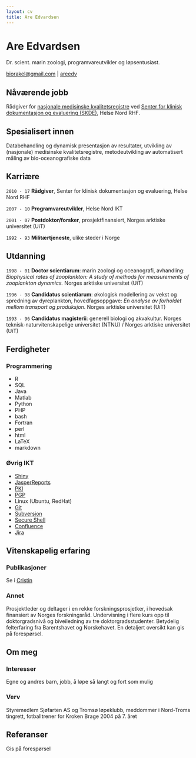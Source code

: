 ```yaml
---
layout: cv
title: Are Edvardsen
---
```

# Are Edvardsen
Dr. scient. marin zoologi, programvareutvikler og løpsentusiast.

<div id="webaddress">
<i class="fa fa-envelope"></i> <a href="mailto:biorakel@gmail.com">biorakel@gmail.com</a>
|
<i class="fa fa-github"></i> <a href="http://github.com/areedv">areedv</a>
</div>


## Nåværende jobb

Rådgiver for [nasjonale medisinske kvalitetsregistre](https://www.kvalitetsregistre.no/) ved [Senter for klinisk
dokumentasjon og evaluering (SKDE)](https://helse-nord.no/skde), Helse Nord RHF.

## Spesialisert innen

Databehandling og dynamisk presentasjon av resultater, utvikling av (nasjonale)
medisinske kvalitetsregistre, metodeutvikling av automatisert måling av bio-oceanografiske data


## Karriære

`2010 - 17`
__Rådgiver__, Senter for klinisk dokumentasjon og evaluering, Helse Nord RHF

`2007 - 10`
__Programvareutvikler__, Helse Nord IKT

`2001 - 07`
__Postdoktor/forsker__, prosjektfinansiert, Norges arktiske universitet (UiT)

`1992 - 93`
__Militærtjeneste__, ulike steder i Norge


## Utdanning

`1998 - 01`
__Doctor scientiarum__: marin zoologi og oceanografi, avhandling: _Biophysical
rates of zooplankton: A study of methods for measurements of zooplankton
dynamics._ Norges arktiske universitet (UiT)

`1996 - 98`
__Candidatus scientiarum__: økologisk modellering av vekst og spredning av
dyreplankton, hovedfagsoppgave: _En analyse av forholdet mellom transport og
produksjon_. Norges arktiske universitet (UiT)

`1993 - 96`
__Candidatus magisterii__: generell biologi og akvakultur. Norges
teknisk-naturvitenskapelige universitet (NTNU) / Norges arktiske universitet
(UiT)


## Ferdigheter

### Programmering
* R
* SQL
* Java
* Matlab
* Python
* PHP
* bash
* Fortran
* perl
* html
* LaTeX
* markdown

### Øvrig IKT
* [Shiny](https://shiny.rstudio.com/)
* [JasperReports](https://en.wikipedia.org/wiki/JasperReports)
* [PKI](https://no.wikipedia.org/wiki/Public_key_infrastructure)
* [PGP](https://no.wikipedia.org/wiki/Pretty_Good_Privacy)
* Linux (Ubuntu, RedHat)
* [Git](https://no.wikipedia.org/wiki/Git)
* [Subversion](https://no.wikipedia.org/wiki/Subversion)
* [Secure Shell](https://no.wikipedia.org/wiki/Secure_Shell)
* [Confluence](<https://en.wikipedia.org/wiki/Confluence_(software)>)
* [Jira](<https://en.wikipedia.org/wiki/Jira_(software)>)


## Vitenskapelig erfaring

### Publikasjoner

Se i [Cristin](https://www.cristin.no/as/WebObjects/cristin.woa/wa/fres?sort=ar&pnr=58017&la=no&action=sok)

### Annet
Prosjektleder og deltager i en rekke forskningsprosjetker, i hovedsak finansiert av Norges
forskningsråd. Undervisning i flere kurs opp til doktorgradsnivå og biveiledning av tre
doktorgradsstudenter. Betydelig felterfaring fra Barentshavet og Norskehavet. En detaljert oversikt
kan gis på forespørsel.

## Om meg

### Interesser

Egne og andres barn, jobb, å løpe så langt og fort som mulig

### Verv

Styremedlem Sjøfarten AS og Tromsø løpeklubb, meddommer i Nord-Troms tingrett,
fotballtrener for Kroken Brage 2004 på 7. året

## Referanser

Gis på forespørsel

<!-- ### Footer

Last updated: Jan 2017 -->

<!-- Content not shown

### Prosjektledelse
`2007 - `
_Efficient, low-cost monitoring of Calanus_. Norwegian Research Council, project no.178102/S40.

`2004 - 05`
_Laser OPC on an Autonomous Underwater Vehicle_. Norwegian Research Council, project no.160644/V30.

`2003 - 06`
_Plankton Climatology in North Norwegian Waters - Concepts, mechanisms and monitoring_. Norwegian Research Council, project no. 153070/120.


### Prosjektdeltagelse
`2007 - 10`
_Harvesting at lower trophic levels – stock assessment and ecological
consequences_. Norwegian Research Council, project no. 178447

`2002 - 06`
_The importance of early marine feeding on growth and survival of salmon
post-smolts in Norwegian fjords_. Norwegian Research Council, project no.
149796/720.

`2002 - 04`
_Relationships between stochastic marine environment factors and production of
sea run Arctic charr and brown trout_. Norwegian Research Council, project no.
146854/S40.

`2001 - 04`
_Capelin and herring in the BArents SEa COexistence and EXclusion (BASECOEX)_.
Norwegian Research Council, project no. 140290/140

`2001 - 03`
_Acoustic Identification System for Fish_. Norwegian Research Council, project
no. 143544/431.

`1998 - 00`
_Zooplankton production based on biomass spectrum theory_. Norwegian Research
Council, project no. 121060/120.

`1998 - 99`
_Plankton advection in the Barents Sea_. Norwegian Research Council, project no.
121379/122.


### Undervisning
BIO2502 Introductory course to marine biology, University of Tromsø
BIO3504 Growth and production in pelagic and benthic organisms of polar marine waters, University
of Tromsø
BIO3501 Dynamics of Marine Ecosystems, University of Tromsø
BIO3515 Hydroacoustic fish population assessment, University of Tromsø

### Veiledning
Biveileder for til sammen tre PhD studenter

### Feltarbeid

Omlag 500 feltdøgn på ulike forskningsfartøy i Norskehavet og Barentshavet 

-->

